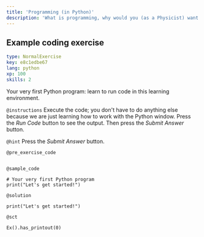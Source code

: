 ```yaml
---
title: 'Programming (in Python)'
description: 'What is programming, why would you (as a Physicist) want to learn it, and why are we teaching Python?'
---
```


## Example coding exercise

```yaml
type: NormalExercise
key: e8c1edbe67
lang: python
xp: 100
skills: 2
```

Your very first Python program: learn to run code in this learning environment.

`@instructions`
Execute the code; you don't have to do anything else because we are just learning how to work with the Python window. Press the _Run Code_ button to see the output. Then press the _Submit Answer_ button.

`@hint`
Press the _Submit Answer_ button.

`@pre_exercise_code`
```{python}

```

`@sample_code`
```{python}
# Your very first Python program
print("Let's get started!")
```

`@solution`
```{python}
print("Let's get started!")
```

`@sct`
```{python}
Ex().has_printout(0)
```

